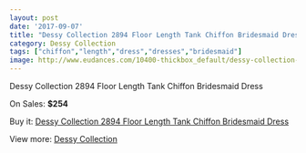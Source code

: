 ```yaml
---
layout: post
date: '2017-09-07'
title: "Dessy Collection 2894 Floor Length Tank Chiffon Bridesmaid Dress"
category: Dessy Collection
tags: ["chiffon","length","dress","dresses","bridesmaid"]
image: http://www.eudances.com/10400-thickbox_default/dessy-collection-2894-floor-length-tank-chiffon-bridesmaid-dress.jpg
---
```

Dessy Collection 2894 Floor Length Tank Chiffon Bridesmaid Dress

On Sales: **$254**
<a href="https://www.eudances.com/en/dessy-collection/3387-dessy-collection-2894-floor-length-tank-chiffon-bridesmaid-dress.html"><amp-img layout="responsive" width="600" height="600" src="//www.eudances.com/10400-thickbox_default/dessy-collection-2894-floor-length-tank-chiffon-bridesmaid-dress.jpg" alt="Dessy Collection 2894 Floor Length Tank Chiffon Bridesmaid Dress 0" /></a>
<a href="https://www.eudances.com/en/dessy-collection/3387-dessy-collection-2894-floor-length-tank-chiffon-bridesmaid-dress.html"><amp-img layout="responsive" width="600" height="600" src="//www.eudances.com/10403-thickbox_default/dessy-collection-2894-floor-length-tank-chiffon-bridesmaid-dress.jpg" alt="Dessy Collection 2894 Floor Length Tank Chiffon Bridesmaid Dress 1" /></a>
<a href="https://www.eudances.com/en/dessy-collection/3387-dessy-collection-2894-floor-length-tank-chiffon-bridesmaid-dress.html"><amp-img layout="responsive" width="600" height="600" src="//www.eudances.com/10402-thickbox_default/dessy-collection-2894-floor-length-tank-chiffon-bridesmaid-dress.jpg" alt="Dessy Collection 2894 Floor Length Tank Chiffon Bridesmaid Dress 2" /></a>
<a href="https://www.eudances.com/en/dessy-collection/3387-dessy-collection-2894-floor-length-tank-chiffon-bridesmaid-dress.html"><amp-img layout="responsive" width="600" height="600" src="//www.eudances.com/10401-thickbox_default/dessy-collection-2894-floor-length-tank-chiffon-bridesmaid-dress.jpg" alt="Dessy Collection 2894 Floor Length Tank Chiffon Bridesmaid Dress 3" /></a>

Buy it: [Dessy Collection 2894 Floor Length Tank Chiffon Bridesmaid Dress](https://www.eudances.com/en/dessy-collection/3387-dessy-collection-2894-floor-length-tank-chiffon-bridesmaid-dress.html "Dessy Collection 2894 Floor Length Tank Chiffon Bridesmaid Dress")

View more: [Dessy Collection](https://www.eudances.com/en/60-Dessy-Collection "Dessy Collection")
